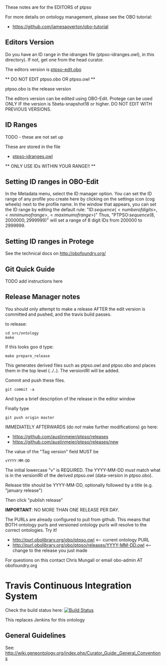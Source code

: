 These notes are for the EDITORS of ptpso

For more details on ontology management, please see the OBO tutorial:

 * https://github.com/jamesaoverton/obo-tutorial

## Editors Version

Do you have an ID range in the idranges file (ptpso-idranges.owl),
in this directory). If not, get one from the head curator. 

The editors version is [ptpso-edit.obo](ptpso-edit.obo)

** DO NOT EDIT ptpso.obo OR ptpso.owl **

ptpso.obo is the release version

The editors version can be edited using OBO-Edit. Protege can be used
ONLY IF the version is 5beta-snapshot18 or higher. DO NOT EDIT WITH
PREVIOUS VERSIONS.

## ID Ranges

TODO - these are not set up

These are stored in the file

 * [ptpso-idranges.owl](ptpso-idranges.owl)

** ONLY USE IDs WITHIN YOUR RANGE!! **

## Setting ID ranges in OBO-Edit

In the Metadata menu, select the ID manager option. You can set the ID range of any 
profile you create here by clicking on the settings icon (cog wheels) next to the profile 
name. In the window that appears, you can set the ID range by editing the default rule: 
"ID:$sequence(<number of digits>,<minimum of range>,<maximum of range>)$"
Thus, "PTPSO:$sequence(8,2000000,2999999)$" will set a range of 8 digit IDs from 200000 
to 2999999.  

## Setting ID ranges in Protege

See the technical docs on http://obofoundry.org/

## Git Quick Guide

TODO add instructions here

## Release Manager notes

You should only attempt to make a release AFTER the edit version is
committed and pushed, and the travis build passes.

to release:

    cd src/ontology
    make

If this looks goo
d type:

    make prepare_release

This generates derived files such as ptpso.owl and ptpso.obo and places
them in the top level (../..). The versionIRI will be added.

Commit and push these files.

    git commit -a

And type a brief description of the release in the editor window

Finally type

    git push origin master

IMMEDIATELY AFTERWARDS (do *not* make further modifications) go here:

 * https://github.com/austinmeier/ptpso/releases
 * https://github.com/austinmeier/ptpso/releases/new

The value of the "Tag version" field MUST be

    vYYYY-MM-DD

The initial lowercase "v" is REQUIRED. The YYYY-MM-DD *must* match
what is in the versionIRI of the derived ptpso.owl (data-version in
ptpso.obo).

Release title should be YYYY-MM-DD, optionally followed by a title (e.g. "january release")

Then click "publish release"

__IMPORTANT__: NO MORE THAN ONE RELEASE PER DAY.

The PURLs are already configured to pull from github. This means that
BOTH ontology purls and versioned ontology purls will resolve to the
correct ontologies. Try it!

 * http://purl.obolibrary.org/obo/ptpso.owl <-- current ontology PURL
 * http://purl.obolibrary.org/obo/ptpso/releases/YYYY-MM-DD.owl <-- change to the release you just made

For questions on this contact Chris Mungall or email obo-admin AT obofoundry.org

# Travis Continuous Integration System

Check the build status here: [![Build Status](https://travis-ci.org/austinmeier/ptpso.svg?branch=master)](https://travis-ci.org/ptpso-ontology/ptpso)

This replaces Jenkins for this ontology

## General Guidelines

See:
http://wiki.geneontology.org/index.php/Curator_Guide:_General_Conventions
